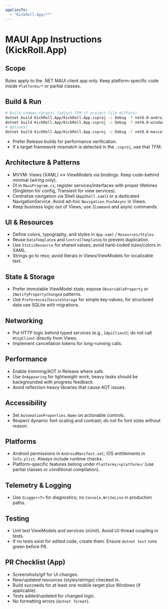 ```yaml
---
appliesTo:
  - "KickRoll.App/**"
---
```


# MAUI App Instructions (KickRoll.App)

## Scope
Rules apply to the .NET MAUI client app only. Keep platform-specific code inside `Platforms/*` or partial classes.

## Build & Run
```bash
# Build common targets (adjust TFM if project file differs)
dotnet build KickRoll.App/KickRoll.App.csproj -c Debug -f net8.0-android
dotnet build KickRoll.App/KickRoll.App.csproj -c Debug -f net8.0-windows10.0.19041.0
# Optional
dotnet build KickRoll.App/KickRoll.App.csproj -c Debug -f net8.0-maccatalyst
```
- Prefer Release builds for performance verification.
- If a target framework mismatch is detected in the `.csproj`, use that TFM.

## Architecture & Patterns
- MVVM: Views (XAML) ↔ ViewModels via bindings. Keep code-behind minimal (wiring only).
- DI in `MauiProgram.cs`; register services/interfaces with proper lifetimes (Singleton for config, Transient for view services).
- Centralize navigation via Shell (`AppShell.xaml`) or a dedicated NavigationService. Avoid ad-hoc `Navigation.PushAsync` in Views.
- Keep business logic out of Views; use `ICommand` and async commands.

## UI & Resources
- Define colors, typography, and styles in `App.xaml` / `Resources/Styles`.
- Reuse `DataTemplate`s and `ControlTemplate`s to prevent duplication.
- Use `StaticResource` for shared values; avoid hard-coded sizes/colors in XAML.
- Strings go to resx; avoid literals in Views/ViewModels for localizable text.

## State & Storage
- Prefer immutable ViewModel state; expose `ObservableProperty` or `INotifyPropertyChanged` patterns.
- Use `Preferences`/`SecureStorage` for simple key‑values; for structured data use SQLite with migrations.

## Networking
- Put HTTP logic behind typed services (e.g., `IApiClient`); do not call `HttpClient` directly from Views.
- Implement cancellation tokens for long-running calls.

## Performance
- Enable trimming/AOT in Release where safe.
- Use `OnAppearing` for lightweight work; heavy tasks should be backgrounded with progress feedback.
- Avoid reflection-heavy libraries that cause AOT issues.

## Accessibility
- Set `AutomationProperties.Name` on actionable controls.
- Respect dynamic font scaling and contrast; do not fix font sizes without reason.

## Platforms
- Android permissions in `AndroidManifest.xml`; iOS entitlements in `Info.plist`. Always include runtime checks.
- Platform-specific features belong under `Platforms/<platform>/` (use partial classes or conditional compilation).

## Telemetry & Logging
- Use `ILogger<T>` for diagnostics; no `Console.WriteLine` in production paths.

## Testing
- Unit test ViewModels and services (xUnit). Avoid UI-thread coupling in tests.
- If no tests exist for edited code, create them. Ensure `dotnet test` runs green before PR.

## PR Checklist (App)
- Screenshots/gif for UI changes.
- New/updated resources (styles/strings) checked in.
- Build succeeds for at least one mobile target plus Windows (if applicable).
- Tests added/updated for changed logic.
- No formatting errors (`dotnet format`).

